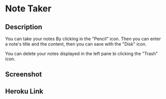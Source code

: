 # Note Taker

## Description
You can take your notes By clicking in the "Pencil" icon. Then you can enter a note's title and the content, then you can save with the "Disk" icon.

You can delete your notes displayed in the left pane bi clicking the "Trash" icon.

## Screenshot


## Heroku Link
